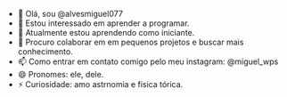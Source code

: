 - 👋 Olá, sou @alvesmiguel077
- 👀 Estou interessado em aprender a programar.
- 🌱 Atualmente estou aprendendo como iniciante.
- 💞️ Procuro colaborar em em pequenos projetos e buscar mais conhecimento. 
- 📫 Como entrar em contato comigo pelo meu instagram: @miguel_wps
- 😄 Pronomes: ele, dele.
- ⚡ Curiosidade: amo astrnomia e fisica tórica.
<!---
alvesmiguel077/alvesmiguel077 is a ✨ special ✨ repository because its `README.md` (this file) appears on your GitHub profile.
You can click the Preview link to take a look at your changes.
--->
